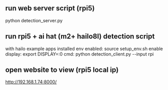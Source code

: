 

## run web server script (rpi5)
python detection_server.py

## run rpi5 + ai hat (m2+ hailo8l) detection script
with hailo example apps installed
env enabled: source setup_env.sh
enable display: export DISPLAY=:0
cmd: python detection_client.py --input rpi

## open website to view (rpi5 local ip)
http://192.168.1.74:8000/